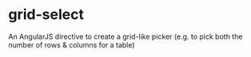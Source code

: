 # grid-select
An AngularJS directive to create a grid-like picker (e.g. to pick both the number of rows &amp; columns for a table)

